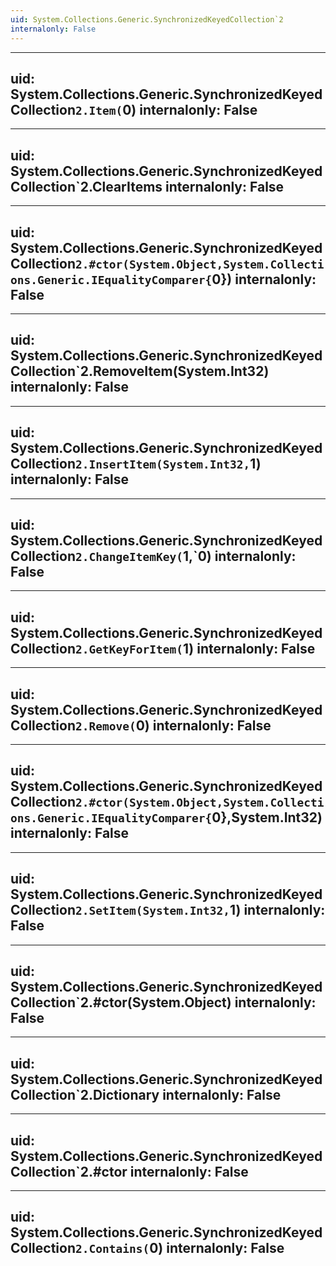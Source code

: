 ```yaml
---
uid: System.Collections.Generic.SynchronizedKeyedCollection`2
internalonly: False
---
```


---
uid: System.Collections.Generic.SynchronizedKeyedCollection`2.Item(`0)
internalonly: False
---

---
uid: System.Collections.Generic.SynchronizedKeyedCollection`2.ClearItems
internalonly: False
---

---
uid: System.Collections.Generic.SynchronizedKeyedCollection`2.#ctor(System.Object,System.Collections.Generic.IEqualityComparer{`0})
internalonly: False
---

---
uid: System.Collections.Generic.SynchronizedKeyedCollection`2.RemoveItem(System.Int32)
internalonly: False
---

---
uid: System.Collections.Generic.SynchronizedKeyedCollection`2.InsertItem(System.Int32,`1)
internalonly: False
---

---
uid: System.Collections.Generic.SynchronizedKeyedCollection`2.ChangeItemKey(`1,`0)
internalonly: False
---

---
uid: System.Collections.Generic.SynchronizedKeyedCollection`2.GetKeyForItem(`1)
internalonly: False
---

---
uid: System.Collections.Generic.SynchronizedKeyedCollection`2.Remove(`0)
internalonly: False
---

---
uid: System.Collections.Generic.SynchronizedKeyedCollection`2.#ctor(System.Object,System.Collections.Generic.IEqualityComparer{`0},System.Int32)
internalonly: False
---

---
uid: System.Collections.Generic.SynchronizedKeyedCollection`2.SetItem(System.Int32,`1)
internalonly: False
---

---
uid: System.Collections.Generic.SynchronizedKeyedCollection`2.#ctor(System.Object)
internalonly: False
---

---
uid: System.Collections.Generic.SynchronizedKeyedCollection`2.Dictionary
internalonly: False
---

---
uid: System.Collections.Generic.SynchronizedKeyedCollection`2.#ctor
internalonly: False
---

---
uid: System.Collections.Generic.SynchronizedKeyedCollection`2.Contains(`0)
internalonly: False
---
